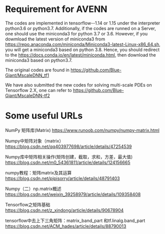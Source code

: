 # Requirement for AVENN 
The codes are implemented in tensorflow--1.14 or 1.15 under the interpreter python3.6 or python3.7.  Additionally, if the codes are runned on a Server, one should use the miniconda3 for python 3.7 or 3.6. However, if you dowmload the latest version of miniconda3 from https://repo.anaconda.com/miniconda/Miniconda3-latest-Linux-x86_64.sh, you will get a miniconda3 based on python 3.8.  Hence, you should redirect to the https://docs.conda.io/en/latest/miniconda.html, then download the miniconda3 based on python3.7.

The original codes are found in https://github.com/Blue-Giant/MscaleDNN_tf1

We have also submitted the new codes for solving multi-scale PDEs on Tensorflow 2.X, one can refer to https://github.com/Blue-Giant/MscaleDNN-tf2

# Some useful URLs
NumPy 矩阵库(Matrix) https://www.runoob.com/numpy/numpy-matrix.html

Numpy中矩阵对象（matrix） https://blog.csdn.net/qq403977698/article/details/47254539

Numpy库中矩阵相关操作(矩阵创建，截取，求和，方差，最大值) https://blog.csdn.net/m0_54361811/article/details/124156665

numpy教程：矩阵matrix及其运算 https://blog.csdn.net/pipisorry/article/details/48791403

Numpy（二）np.matrix概述 https://blog.csdn.net/weixin_39258979/article/details/109358408

Tensorflow之矩阵基础 https://blog.csdn.net/z_xindong/article/details/90678904

tensorflow中去上下三角矩阵：matrix_band_part 和tf.linalg.band_part https://blog.csdn.net/ACM_hades/article/details/88790013
